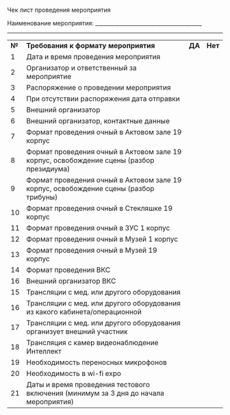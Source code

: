 Чек лист проведения мероприятия

Наименование мероприятия: _______________________________________

_________________________________________________________

|   |   |   |   |
|---|---|---|---|
|**№**|**Требования к формату мероприятия**|**ДА**|**Нет**|
|1|Дата и время проведения мероприятия||   |
|2|Организатор и ответственный за мероприятие||   |
|3|Распоряжение о проведении мероприятия|||
|4|При отсутствии распоряжения дата отправки|||
|5|Внешний организатор|||
|6|Внешний организатор, контактные данные||   |
|7|Формат проведения очный в Актовом зале 19 корпус|||
|8|Формат проведения очный в Актовом зале 19 корпус, освобождение сцены (разбор президиума)|||
|9|Формат проведения очный в Актовом зале 19 корпус, освобождение сцены (разбор трибуны)|||
|10|Формат проведения очный в Стекляшке 19 корпус|||
|11|Формат проведения очный в ЗУС 1 корпус|||
|12|Формат проведения очный в Музей 1 корпус|||
|13|Формат проведения очный в Музей 19 корпус|||
|14|Формат проведения ВКС|||
|16|Внешний организатор ВКС|||
|15|Трансляции с мед. или другого оборудования|||
|16|Трансляции с мед. или другого оборудования из какого кабинета/операционной||   |
|17|Трансляции с мед. или другого оборудования организует внешний участник|||
|18|Трансляция с камер видеонаблюдение Интеллект|||
|19|Необходимость переносных микрофонов|||
|20|Необходимость в wi-fi expo|||
|21|Даты и время проведения тестового включения (минимум за 3 дня до начала мероприятия)||   |